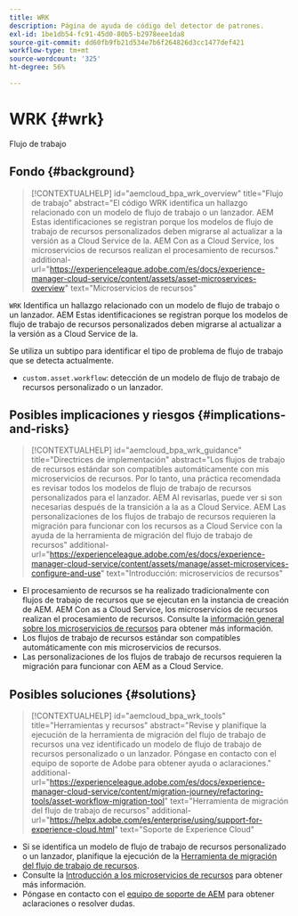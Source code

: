 ```yaml
---
title: WRK
description: Página de ayuda de código del detector de patrones.
exl-id: 1be1db54-fc91-45d0-80b5-b2978eee1da8
source-git-commit: dd60fb9fb21d534e7b6f264826d3cc1477def421
workflow-type: tm+mt
source-wordcount: '325'
ht-degree: 56%

---
```


# WRK {#wrk}

Flujo de trabajo

## Fondo {#background}

>[!CONTEXTUALHELP]
>id="aemcloud_bpa_wrk_overview"
>title="Flujo de trabajo"
>abstract="El código WRK identifica un hallazgo relacionado con un modelo de flujo de trabajo o un lanzador. AEM Estas identificaciones se registran porque los modelos de flujo de trabajo de recursos personalizados deben migrarse al actualizar a la versión as a Cloud Service de la. AEM Con as a Cloud Service, los microservicios de recursos realizan el procesamiento de recursos."
>additional-url="https://experienceleague.adobe.com/es/docs/experience-manager-cloud-service/content/assets/asset-microservices-overview" text="Microservicios de recursos"

`WRK` Identifica un hallazgo relacionado con un modelo de flujo de trabajo o un lanzador. AEM Estas identificaciones se registran porque los modelos de flujo de trabajo de recursos personalizados deben migrarse al actualizar a la versión as a Cloud Service de la.

Se utiliza un subtipo para identificar el tipo de problema de flujo de trabajo que se detecta actualmente.

* `custom.asset.workflow`: detección de un modelo de flujo de trabajo de recursos personalizado o un lanzador.

## Posibles implicaciones y riesgos {#implications-and-risks}

>[!CONTEXTUALHELP]
>id="aemcloud_bpa_wrk_guidance"
>title="Directrices de implementación"
>abstract="Los flujos de trabajo de recursos estándar son compatibles automáticamente con mis microservicios de recursos. Por lo tanto, una práctica recomendada es revisar todos los modelos de flujo de trabajo de recursos personalizados para el lanzador. AEM Al revisarlas, puede ver si son necesarias después de la transición a la as a Cloud Service. AEM Las personalizaciones de los flujos de trabajo de recursos requieren la migración para funcionar con los recursos as a Cloud Service con la ayuda de la herramienta de migración del flujo de trabajo de recursos"
>additional-url="https://experienceleague.adobe.com/es/docs/experience-manager-cloud-service/content/assets/manage/asset-microservices-configure-and-use" text="Introducción: microservicios de recursos"

* El procesamiento de recursos se ha realizado tradicionalmente con flujos de trabajo de recursos que se ejecutan en la instancia de creación de AEM. AEM Con as a Cloud Service, los microservicios de recursos realizan el procesamiento de recursos. Consulte la [información general sobre los microservicios de recursos](https://experienceleague.adobe.com/es/docs/experience-manager-cloud-service/content/assets/asset-microservices-overview) para obtener más información.
* Los flujos de trabajo de recursos estándar son compatibles automáticamente con mis microservicios de recursos.
* Las personalizaciones de los flujos de trabajo de recursos requieren la migración para funcionar con AEM as a Cloud Service.

## Posibles soluciones {#solutions}

>[!CONTEXTUALHELP]
>id="aemcloud_bpa_wrk_tools"
>title="Herramientas y recursos"
>abstract="Revise y planifique la ejecución de la herramienta de migración del flujo de trabajo de recursos una vez identificado un modelo de flujo de trabajo de recursos personalizado o un lanzador. Póngase en contacto con el equipo de soporte de Adobe para obtener ayuda o aclaraciones."
>additional-url="https://experienceleague.adobe.com/es/docs/experience-manager-cloud-service/content/migration-journey/refactoring-tools/asset-workflow-migration-tool" text="Herramienta de migración del flujo de trabajo de recursos"
>additional-url="https://helpx.adobe.com/es/enterprise/using/support-for-experience-cloud.html" text="Soporte de Experience Cloud"

* Si se identifica un modelo de flujo de trabajo de recursos personalizado o un lanzador, planifique la ejecución de la [Herramienta de migración del flujo de trabajo de recursos](https://experienceleague.adobe.com/es/docs/experience-manager-cloud-service/content/migration-journey/refactoring-tools/asset-workflow-migration-tool).
* Consulte la [Introducción a los microservicios de recursos](https://experienceleague.adobe.com/es/docs/experience-manager-cloud-service/content/assets/manage/asset-microservices-configure-and-use) para obtener más información.
* Póngase en contacto con el [equipo de soporte de AEM](https://helpx.adobe.com/es/enterprise/using/support-for-experience-cloud.html) para obtener aclaraciones o resolver dudas.
